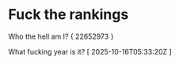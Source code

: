 # Fuck the rankings

Who the hell am I?
{ 22652973 }

What fucking year is it?
[ 2025-10-16T05:33:20Z ]
